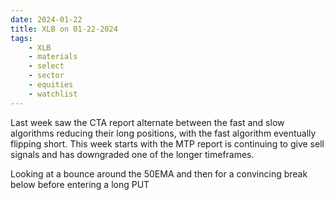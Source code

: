 ```yaml
---
date: 2024-01-22
title: XLB on 01-22-2024
tags: 
    - XLB
    - materials
    - select
    - sector
    - equities
    - watchlist
---
```

<div class="post">
<snapshot-grid 
    :reports="['2024/01/12/CTA/XLB', '2024/01/16/CTA/XLB', '2024/01/17/CTA/XLB', '2024/01/18/CTA/XLB', '2024/01/19/CTA/XLB', '2024/01/22/CTA/XLB', '2024/01/22/MTP/XLB']"
    chart="2024/01/22/Chart/XLB"
/>
<p>
Last week saw the CTA report alternate between the fast and slow algorithms reducing their long positions,
with the fast algorithm eventually flipping short.
This week starts with the MTP report is continuing to give sell signals
and has downgraded one of the longer timeframes.
</p>
<p>
Looking at a bounce around the 50EMA and then for a convincing break below before entering a long PUT
</p>
</div>